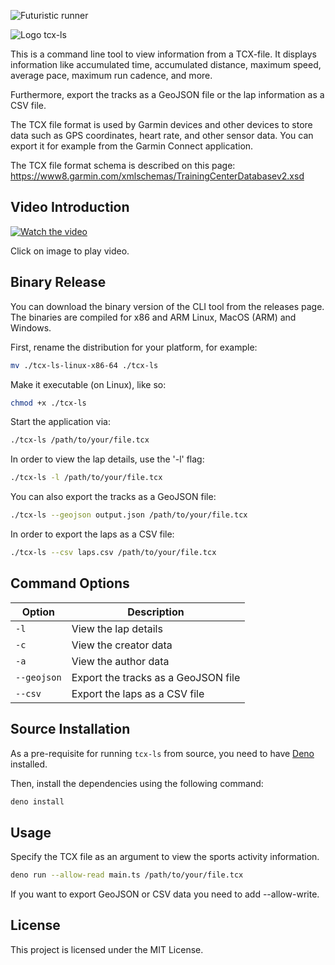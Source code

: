 ![Futuristic runner](./doc/futuristic-jogger.png)

![Logo tcx-ls](./doc/tcx-ls-logo.png)

This is a command line tool to view information from a TCX-file. It displays information like accumulated time, accumulated distance, maximum speed, average pace, maximum run cadence, and more.

Furthermore, export the tracks as a GeoJSON file or the lap information as a CSV file.

The TCX file format is used by Garmin devices and other devices to store data such as GPS coordinates, heart rate, and other sensor data. You can export it for example from the Garmin Connect application.

The TCX file format schema is described on this page: https://www8.garmin.com/xmlschemas/TrainingCenterDatabasev2.xsd

## Video Introduction

[![Watch the video](./doc/cover-image-tcx-ls.jpg)](https://youtu.be/ZqKpRPHIjdw?si=b5DJSQ_cTdr7SUSP)

Click on image to play video.

## Binary Release

You can download the binary version of the CLI tool from the releases page. The binaries are compiled for x86 and ARM Linux, MacOS (ARM) and Windows.

First, rename the distribution for your platform, for example:

```bash
mv ./tcx-ls-linux-x86-64 ./tcx-ls
```

Make it executable (on Linux), like so:

```bash
chmod +x ./tcx-ls
```

Start the application via:

```bash
./tcx-ls /path/to/your/file.tcx
```

In order to view the lap details, use the '-l' flag:

```bash
./tcx-ls -l /path/to/your/file.tcx
```

You can also export the tracks as a GeoJSON file:

```bash
./tcx-ls --geojson output.json /path/to/your/file.tcx
```

In order to export the laps as a CSV file:

```bash
./tcx-ls --csv laps.csv /path/to/your/file.tcx
```

## Command Options

| Option          | Description                           |
|-----------------|---------------------------------------|
| `-l`            | View the lap details                  |
| `-c`            | View the creator data                 |
| `-a`            | View the author data                  |
| `--geojson`     | Export the tracks as a GeoJSON file   |
| `--csv`         | Export the laps as a CSV file         |


## Source Installation

As a pre-requisite for running `tcx-ls` from source, you need to have [Deno](https://www.deno.com) installed.

Then, install the dependencies using the following command:

```bash
deno install 
```

## Usage

Specify the TCX file as an argument to view the sports activity information.

```bash
deno run --allow-read main.ts /path/to/your/file.tcx
```

If you want to export GeoJSON or CSV data you need to add --allow-write.

## License

This project is licensed under the MIT License.
